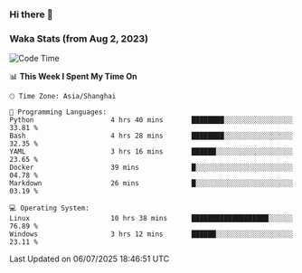 ### Hi there 👋

### Waka Stats (from Aug 2, 2023)

<!--START_SECTION:waka-->
![Code Time](http://img.shields.io/badge/Code%20Time-931%20hrs%2016%20mins-blue)

📊 **This Week I Spent My Time On** 

```text
🕑︎ Time Zone: Asia/Shanghai

💬 Programming Languages: 
Python                   4 hrs 40 mins       ████████░░░░░░░░░░░░░░░░░   33.81 % 
Bash                     4 hrs 28 mins       ████████░░░░░░░░░░░░░░░░░   32.35 % 
YAML                     3 hrs 16 mins       ██████░░░░░░░░░░░░░░░░░░░   23.65 % 
Docker                   39 mins             █░░░░░░░░░░░░░░░░░░░░░░░░   04.78 % 
Markdown                 26 mins             █░░░░░░░░░░░░░░░░░░░░░░░░   03.19 % 

💻 Operating System: 
Linux                    10 hrs 38 mins      ███████████████████░░░░░░   76.89 % 
Windows                  3 hrs 12 mins       ██████░░░░░░░░░░░░░░░░░░░   23.11 % 
```


 Last Updated on 06/07/2025 18:46:51 UTC
<!--END_SECTION:waka-->
